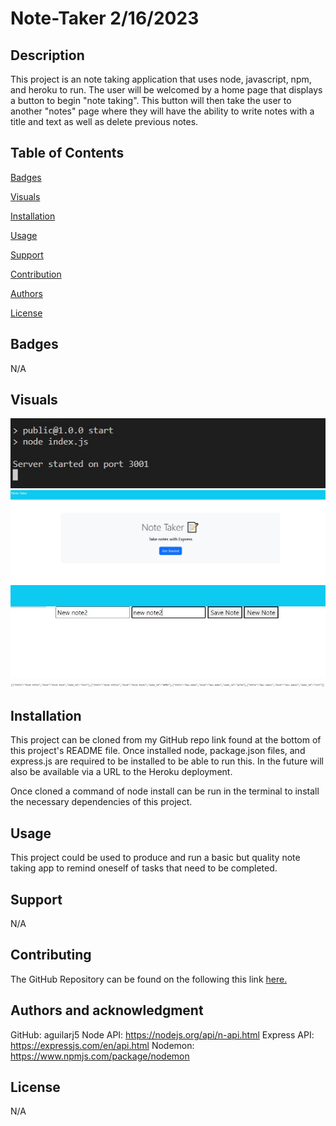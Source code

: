 # Note-Taker 2/16/2023

## Description

This project is an note taking application that uses node, javascript, npm, and heroku to run. The user will be welcomed by a home page that displays a button to begin "note taking". This button will then take the user to another "notes" page where they will have the ability to write notes with a title and text as well as delete previous notes.

## Table of Contents

[Badges](#badges)

[Visuals](#visuals)

[Installation](#installation)

[Usage](#usage)

[Support](#support)

[Contribution](#contribution)

[Authors](#authors)

[License](#license)

<a name="badges"/>

## Badges

N/A

<a name="visuals"/>

## Visuals

![alt Preview of application](./public/assets/images/preview1.JPG)
![alt Preview of application](./public/assets/images/preview2.JPG)
![alt Preview of application](./public/assets/images/preview3.JPG)
![alt Preview of application](./public/assets/images/preview4.JPG)

<a name="installation"/>

## Installation

This project can be cloned from my GitHub repo link found at the bottom of this project's README file. Once installed node, package.json files, and express.js are required to be installed to be able to run this. In the future will also be available via a URL to the Heroku deployment.

Once cloned a command of node install can be run in the terminal to install the necessary dependencies of this project.

<a name="usage"/>

## Usage

This project could be used to produce and run a basic but quality note taking app to remind oneself of tasks that need to be completed.

<a name="support"/>

## Support

N/A

<a name="contribution"/>

## Contributing

The GitHub Repository can be found on the following this link [here.](https://github.com/aguilarj5/Note-Taker.git)

<a name="authors"/>

## Authors and acknowledgment

GitHub: aguilarj5
Node API: https://nodejs.org/api/n-api.html
Express API: https://expressjs.com/en/api.html
Nodemon: https://www.npmjs.com/package/nodemon

<a name="license"/>

## License

N/A
